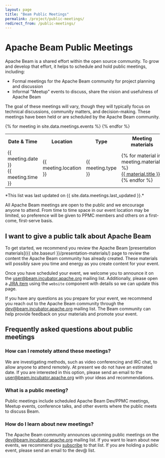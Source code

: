 ```yaml
---
layout: page
title: "Beam Public Meetings"
permalink: /project/public-meetings/
redirect_from: /public-meetings/
---
```


# Apache Beam Public Meetings

Apache Beam is a shared effort within the open source community. To grow and develop that effort, it helps to schedule and hold public meetings, including:

* Formal meetings for the Apache Beam community for project planning and discussion
* Informal "Meetup" events to discuss, share the vision and usefulness of Apache Beam

The goal of these meetings will vary, though they will typically focus on technical discussions, community matters, and decision-making. These meetings have been held or are scheduled by the Apache Beam community.

<table class="table">
  <tr>
      <th>Date & Time</th>
      <th>Location</th>
      <th>Type</th>
      <th>Meeting materials</th>
      <th>Notes</th>
  </tr>
  {% for meeting in site.data.meetings.events %}
    <tr>
      <td>{{ meeting.date }}<br>{{ meeting.time }}</td>
      <td>{{ meeting.location }}</td>
      <td>{{ meeting.type }}</td>
      <td>
        {% for material in meeting.materials %}
        <div><a href="{{ material.link }}">{{ material.title }}</a></div>
        {% endfor %}
      </td>
      <td>{{ meeting.notes }}</td>
    </tr>
  {% endfor %}
</table>
*This list was last updated on {{ site.data.meetings.last_updated }}.*

All Apache Beam meetings are open to the public and we encourage anyone to attend. From time to time space in our event location may be limited, so preference will be given to PPMC members and others on a first-come, first-serve basis.

## I want to give a public talk about Apache Beam
To get started, we recommend you review the Apache Beam [presentation materials]({{ site.baseurl }}/presentation-materials/) page to review the content the Apache Beam community has already created. These materials will possibly save you time and energy as you create content for your event.

Once you have scheduled your event, we welcome you to announce it on the [user@beam.incubator.apache.org](mailto:user@beam.incubator.apache.org) mailing list. Additionally, please open a [JIRA item](https://issues.apache.org/jira/browse/BEAM) using the `website` component with details so we can update this page.

If you have any questions as you prepare for your event, we recommend you reach out to the Apache Beam community through the [dev@beam.incubator.apache.org](mailto:dev@beam.incubator.apache.org) mailing list. The Beam community can help provide feedback on your materials and promote your event.

## Frequently asked questions about public meetings

### How can I remotely attend these meetings?
We are investigating methods, such as video conferencing and IRC chat, to allow anyone to attend remotely. At present we do not have an estimated date. If you are interested in this option, please send an email to the [user@beam.incubator.apache.org](mailto:user@beam.incubator.apache.org) with your ideas and recommendations.

### What is a public meeting?
Public meetings include scheduled Apache Beam Dev/PPMC meetings, Meetup events, conference talks, and other events where the public meets to discuss Beam.

### How do I learn about new meetings?
The Apache Beam community announces upcoming public meetings on the  [dev@beam.incubator.apache.org](mailto:dev@beam.incubator.apache.org) mailing list. If you want to learn about new events, we recommend you [subscribe](mailto:dev-subscribe@beam.incubator.apache.org) to that list.  If you are holding a public event, please send an email to the dev@ list.
